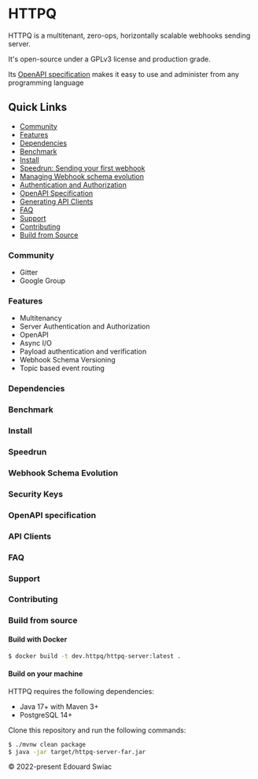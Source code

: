 # HTTPQ

HTTPQ is a multitenant, zero-ops, horizontally scalable webhooks sending server.

It's open-source under a GPLv3 license and production grade.

Its [OpenAPI specification](https://httpq-labs.github.io/httpq-api-spec/) makes it easy to use and administer from any programming language


## Quick Links

- [Community](#community)
- [Features](#features)
- [Dependencies](#dependencies)
- [Benchmark](#benchmark)
- [Install](#install)
- [Speedrun: Sending your first webhook](#speedrun)
- [Managing Webhook schema evolution](#webhook-schema-evolution)
- [Authentication and Authorization](#security-keys)
- [OpenAPI Specification](#openapi-specification)
- [Generating API Clients](#api-clients)
- [FAQ](#faq)
- [Support](#support)
- [Contributing](#contributing)
- [Build from Source](#build-from-source)

### Community
- Gitter
- Google Group

### Features
- Multitenancy
- Server Authentication and Authorization
- OpenAPI
- Async I/O
- Payload authentication and verification
- Webhook Schema Versioning
- Topic based event routing


### Dependencies

### Benchmark

### Install

### Speedrun

### Webhook Schema Evolution

### Security Keys

### OpenAPI specification

### API Clients

### FAQ

### Support

### Contributing

### Build from source
#### Build with Docker
```bash
$ docker build -t dev.httpq/httpq-server:latest .
```


#### Build on your machine
HTTPQ requires the following dependencies:

- Java 17+ with Maven 3+
- PostgreSQL 14+

Clone this repository and run the following commands:
```bash
$ ./mvnw clean package
$ java -jar target/httpq-server-far.jar
```

© 2022-present Edouard Swiac
